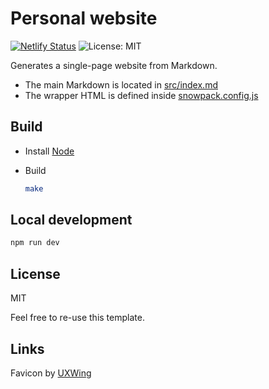 # Personal website

[![Netlify Status](https://api.netlify.com/api/v1/badges/9831630f-f8ce-4486-a2d7-eaa2d591f0ef/deploy-status)](https://app.netlify.com/sites/ecstatic-bell-8dfa14/deploys)
![License: MIT](https://img.shields.io/badge/license-MIT-green)

Generates a single-page website from Markdown.

* The main Markdown is located in [src/index.md](src/index.md)
* The wrapper HTML is defined inside [snowpack.config.js](snowpack.config.js)

## Build

* Install [Node](https://nodejs.org/)

* Build
    ```sh
    make
    ```

## Local development

```sh
npm run dev
```

## License

MIT

Feel free to re-use this template.

## Links

Favicon by [UXWing](https://uxwing.com/)
